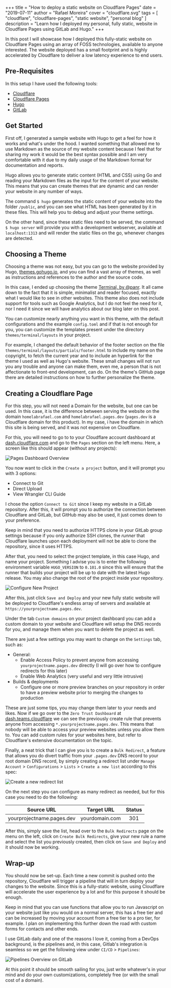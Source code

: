 +++
title = "How to deploy a static website on Cloudflare Pages"
date = "2019-07-11"
author = "Rafael Moreira"
cover = "cloudflare.svg"
tags = [ "cloudflare", "cloudflare-pages", "static website", "personal blog" ]
description = "Learn how I deployed my personal, fully static, website in Cloudflare Pages using GitLab and Hugo." 
+++

In this post I will showcase how I deployed this fully-static website on Cloudflare Pages using an array of FOSS technologies, available to anyone interested. The website deployed has a small footprint and is highly accelerated by Cloudflare to deliver a low latency experience to end users.

## Pre-Requisites

In this setup I have used the following tools:

- [Cloudflare](https://www.cloudflare.com/)
- [Cloudflare Pages](https://pages.cloudflare.com/)
- [Hugo](https://gohugo.io/)
- [GitLab](https://gitlab.com/)

## Get Started

First off, I generated a sample website with Hugo to get a feel for how it works and what's under the hood. I wanted something that allowed me to use Markdown as the source of my website content because I feel that for sharing my work it would be the best syntax possible and I am very comfortable with it due to my daily usage of the Markdown format for documentation and reports.

Hugo allows you to generate static content (HTML and CSS) using Go and reading your Markdown files as the input for the content of your website. This means that you can create themes that are dynamic and can render your website in any number of ways.

The command `$ hugo` generates the static content of your website into the folder `/public`, and you can see what HTML has been generated by it in these files. This will help you to debug and adjust your theme settings.

On the other hand, since these static files need to be served, the command `$ hugo server` will provide you with a development webserver, available at `localhost:1313` and will render the static files on the go, whenever changes are detected.

## Choosing a Theme

Choosing a theme was not easy, but you can go to the website provided by Hugo, [themes.gohugo.io](https://themes.gohugo.io/), and you can find a vast array of themes, as well as instructions and references to the author and the source code.

In this case, I ended up choosing the theme [Terminal, by @panr](https://github.com/panr/hugo-theme-terminal). It all came down to the fact that it is simple, minimalist and reader focused, exactly what I would like to see in other websites. This theme also does not include support for tools such as Google Analytics, but I do not feel the need for it, nor I need it since we will have analytics about our blog later on this post.

You can customize nearly anything you want in this theme, with the default configurations and the example `config.toml` and if that is not enough for you, you can customize the templates present under the directory `themes/terminal/layouts` in your project.

For example, I changed the default behavior of the footer section on the file `themes/terminal/layouts/partials/footer.html` to include my name on the copyright, to fetch the current year and to include an hyperlink for the theme I used as well as Hugo's website. These small changes will not run you any trouble and anyone can make them, even me, a person that is not affectionate to front-end development, can do. On the theme's GitHub page there are detailed instructions on how to further personalize the theme.

## Creating a Cloudflare Page

For this step, you will not need a Domain for the website, but one can be used. In this case, it is the difference between serving the website on the domain `homelabrafael.com` and `homelabrafael.pages.dev` (`pages.dev` is a Cloudflare domain for this product). In my case, i have the domain in which this site is being served, and it was not expensive on Cloudflare.

For this, you will need to go to to your Cloudflare account dashboard at [dash.cloudflare.com](https://dash.cloudflare.com/) and go to the `Pages` section on the left menu. Here, a screen like this should appear (without any projects):

![Pages Dashboard Overview](./new-page-project.png)

You now want to click in the `Create a project` button, and it will prompt you with 3 options:

- Connect to Git
- Direct Upload
- View Wrangler CLI Guide

I chose the option `Connect to Git` since I keep my website in a GitLab repository. After this, it will prompt you to authorize the connection between Cloudflare and GitLab, but GitHub may also be used, it just comes down to your preference.

Keep in mind that you need to authorize HTTPS clone in your GitLab group settings because if you only authorize SSH clones, the _runner_ that Cloudflare launches upon each deployment will not be able to clone the repository, since it uses HTTPS.

After that, you need to select the project template, in this case Hugo, and name your project. Something I advise you is to enter the following environment variable `HUGO_VERSION` to `0.101.0` since this will ensure that the runner that builds your project will be up to date with the latest Hugo release. You may also change the root of the project inside your repository.

![Configure New Project](./configure-project.png)

After this, just click `Save and Deploy` and your new fully static website will be deployed to Cloudflare's endless array of servers and available at `https://yourprojectname.pages.dev`.

Under the tab `Custom domains` on your project dashboard you can add a custom domain to your website and Cloudflare will setup the DNS records for you, and manage them when you want to delete the project as well.

There are just a few settings you may want to change on the `Settings` tab, such as:

- General:
  - Enable Access Policy to prevent anyone from accessing `yourprojectname.pages.dev` directly (I will go over how to configure redirects for this later)
  - Enable Web Analytics (very useful and very little intrusive)
- Builds & deployments
  - Configure one or more preview branches on your repository in order to have a preview website prior to merging the changes to production

These are just some tips, you may change them later to your needs and likes. Now if we go over to the `Zero Trust Dashboard` at [dash.teams.cloudflare](https://dash.teams.cloudflare.com/) we can see the previously create rule that prevents anyone from accessing `*.yourprojectname.pages.dev`. This means that nobody will be able to access your preview websites unless you allow them to. You can add custom rules for your websites here, but refer to Cloudflare's extensive documentation on the topic.

Finally, a neat trick that I can give you is to create a `Bulk Redirect`, a feature that allows you do divert traffic from your `.pages.dev` DNS record to your root domain DNS record, by simply creating a redirect list under `Manage Account` > `Configurations` > `Lists` > `Create a new list` according to this spec:

![Create a new redirect list](./create-redirect-list.png)

On the next step you can configure as many redirect as needed, but for this case you need to do the following:

|      **Source URL**       | **Target URL** | **Status** |
| :-----------------------: | :------------: | :--------: |
| yourprojectname.pages.dev | yourdomain.com |    301     |

After this, simply save the list, head over to the `Bulk Redirects` page on the menu on the left, click on `Create Bulk Redirects`, give your new rule a name and select the list you previously created, then click on `Save and Deploy` and it should now be working.

## Wrap-up

You should now be set-up. Each time a new commit is pushed onto the repository, Cloudflare will trigger a pipeline that will in turn deploy your changes to the website. Since this is a fully-static website, using Cloudflare will accelerate the user experience by a lot and for this purpose it should be enough.

Keep in mind that you can use functions that allow you to run Javascript on your website just like you would on a normal server, this has a free tier and can be increased by moving your account from a free tier to a pro tier, for example. I plan on implementing this further down the road with custom forms for contacts and other ends.

I use GitLab daily and one of the reasons I love it, coming from a DevOps background, is the pipelines and, in this case, Gitlab's integration is seamless so we get the following view under `CI/CD` > `Pipelines`:

![Pipelines Overview on GitLab](./pipelines-overview.png)

At this point it should be smooth sailing for you, just write whatever's in your mind and do your own customizations, completely free (or with the small cost of a domain).

